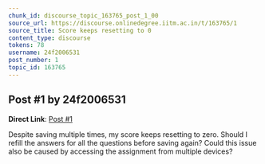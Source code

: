 ```yaml
---
chunk_id: discourse_topic_163765_post_1_00
source_url: https://discourse.onlinedegree.iitm.ac.in/t/163765/1
source_title: Score keeps resetting to 0
content_type: discourse
tokens: 78
username: 24f2006531
post_number: 1
topic_id: 163765
---
```


## Post #1 by 24f2006531

**Direct Link**: [Post #1](https://discourse.onlinedegree.iitm.ac.in/t/163765/1)

Despite saving multiple times, my score keeps resetting to zero. Should I refill the answers for all the questions before saving again? Could this issue also be caused by accessing the assignment from multiple devices?
